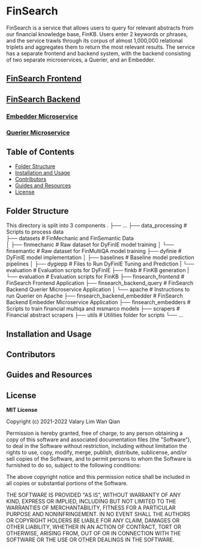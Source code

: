 # FinSearch
FinSearch is a service that allows users to query for relevant abstracts from our financial knowledge base, FinKB. Users enter 2 keywords or phrases, and the service trawls through its corpus of almost 1,000,000 relational triplets and aggregates them to return the most relevant results. The service has a separate frontend and backend system, with the backend consisting of two separate microservices, a Querier, and an Embedder.

## [FinSearch Frontend](finsearch_frontend/)
[](imgs/finsearch-frontend.gif)

## [FinSearch Backend](finsearch_backend/)

### [Embedder Microservice](finsearch_backend/embedder/)

### [Querier Microservice](finsearch_backend/querier)


## Table of Contents
- [Folder Structure](#folder-structure)
- [Installation and Usage](#installation-and-usage)
- [Contributors](#contributors)
- [Guides and Resources](#guides-and-resources)
- [License](#license)

## Folder Structure
This directory is split into 3 components
    .
    ├── ...
    ├── data_processing                 # Scripts to process data           
    ├── datasets                        # FinMechanic and FinSemantic Data    
    │   ├── finmechanic                     # Raw dataset for DyFinIE model training
    │   └── finsemantic                     # Raw dataset for FinMultiQA model training
    ├── dyfinie                         # DyFinIE model implementation
    │   ├── baselines                       # Baseline model prediction pipelines
    │   ├── dygiepp                         # Files to Run DyFinIE Tuning and Prediction
    |   └── evaluation                      # Evaluation scripts for DyFinIE
    ├── finkb                           # FinKB generation
    |   └── evaluation                      # Evaluation scripts for FinKB
    ├── finsearch_frontend              # FinSearch Frontend Application
    ├── finsearch_backend_query         # FinSearch Backend Querier Microservice Application
    │   └── apache                          # Instructions to run Querier on Apache
    ├── finsearch_backend_embedder      # FinSearch Backend Embedder Microservice Application
    ├── finsearch_embedders             # Scripts to train financial multiqa and msmarco models
    ├── scrapers                        # Financial abstract scrapers
    ├── utils                           # Utilities folder for scripts
    └── ...

## Installation and Usage

## Contributors

## Guides and Resources

## License
**MIT License**

Copyright (c) 2021-2022 Valary Lim Wan Qian

Permission is hereby granted, free of charge, to any person obtaining a copy
of this software and associated documentation files (the "Software"), to deal
in the Software without restriction, including without limitation the rights
to use, copy, modify, merge, publish, distribute, sublicense, and/or sell
copies of the Software, and to permit persons to whom the Software is
furnished to do so, subject to the following conditions:

The above copyright notice and this permission notice shall be included in all
copies or substantial portions of the Software.

THE SOFTWARE IS PROVIDED "AS IS", WITHOUT WARRANTY OF ANY KIND, EXPRESS OR
IMPLIED, INCLUDING BUT NOT LIMITED TO THE WARRANTIES OF MERCHANTABILITY,
FITNESS FOR A PARTICULAR PURPOSE AND NONINFRINGEMENT. IN NO EVENT SHALL THE
AUTHORS OR COPYRIGHT HOLDERS BE LIABLE FOR ANY CLAIM, DAMAGES OR OTHER
LIABILITY, WHETHER IN AN ACTION OF CONTRACT, TORT OR OTHERWISE, ARISING FROM,
OUT OF OR IN CONNECTION WITH THE SOFTWARE OR THE USE OR OTHER DEALINGS IN THE
SOFTWARE.